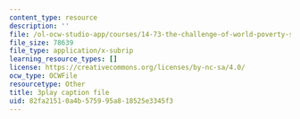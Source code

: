 ```yaml
---
content_type: resource
description: ''
file: /ol-ocw-studio-app/courses/14-73-the-challenge-of-world-poverty-spring-2011/82fa21510a4b575995a818525e3345f3_p5ro4x1r16Q.vtt
file_size: 78639
file_type: application/x-subrip
learning_resource_types: []
license: https://creativecommons.org/licenses/by-nc-sa/4.0/
ocw_type: OCWFile
resourcetype: Other
title: 3play caption file
uid: 82fa2151-0a4b-5759-95a8-18525e3345f3
---
```

